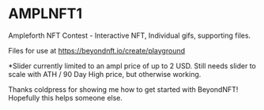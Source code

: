 # AMPLNFT1
Ampleforth NFT Contest - Interactive NFT, Individual gifs, supporting files.

Files for use at https://beyondnft.io/create/playground 

*Slider currently limited to an ampl price of up to 2 USD. Still needs slider to scale with ATH / 90 Day High price, but otherwise working. 

Thanks coldpress for showing me how to get started with BeyondNFT! Hopefully this helps someone else.
